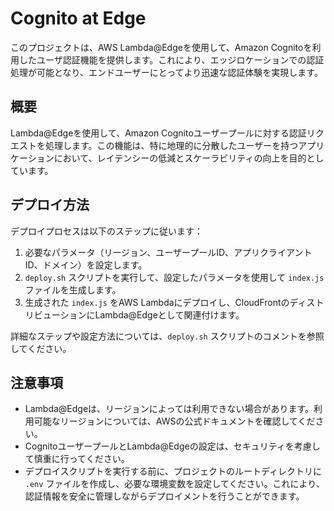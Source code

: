 # Cognito at Edge

このプロジェクトは、AWS Lambda@Edgeを使用して、Amazon Cognitoを利用したユーザ認証機能を提供します。これにより、エッジロケーションでの認証処理が可能となり、エンドユーザーにとってより迅速な認証体験を実現します。

## 概要

Lambda@Edgeを使用して、Amazon Cognitoユーザープールに対する認証リクエストを処理します。この機能は、特に地理的に分散したユーザーを持つアプリケーションにおいて、レイテンシーの低減とスケーラビリティの向上を目的としています。

## デプロイ方法

デプロイプロセスは以下のステップに従います：

1. 必要なパラメータ（リージョン、ユーザープールID、アプリクライアントID、ドメイン）を設定します。
2. `deploy.sh` スクリプトを実行して、設定したパラメータを使用して `index.js` ファイルを生成します。
3. 生成された `index.js` をAWS Lambdaにデプロイし、CloudFrontのディストリビューションにLambda@Edgeとして関連付けます。

詳細なステップや設定方法については、`deploy.sh` スクリプトのコメントを参照してください。

## 注意事項

- Lambda@Edgeは、リージョンによっては利用できない場合があります。利用可能なリージョンについては、AWSの公式ドキュメントを確認してください。
- CognitoユーザープールとLambda@Edgeの設定は、セキュリティを考慮して慎重に行ってください。
- デプロイスクリプトを実行する前に、プロジェクトのルートディレクトリに `.env` ファイルを作成し、必要な環境変数を設定してください。これにより、認証情報を安全に管理しながらデプロイメントを行うことができます。
